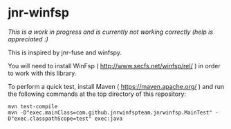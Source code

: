 # jnr-winfsp

_This is a work in progress and is currently not working correctly (help is appreciated :)_

This is inspired by jnr-fuse and winfspy.

You will need to install WinFsp ( http://www.secfs.net/winfsp/rel/ ) in order to work with this library.

To perform a quick test, install Maven ( https://maven.apache.org/ ) and run the following commands at the top directory
of this repository:
```
mvn test-compile
mvn -D"exec.mainClass=com.github.jnrwinfspteam.jnrwinfsp.MainTest" -D"exec.classpathScope=test" exec:java
```
